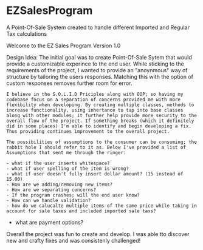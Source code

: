 # EZSalesProgram
A Point-Of-Sale System created to handle different Imported and Regular Tax calculations


Welcome to the EZ Sales Program Version 1.0

Design Idea: The initial goal was to create Point-Of-Sale Sytem that would provide a customizable experince to the end user. While sticking to the requirements of the project, I wanted to provide an "anoynmous" way of structure by tailoring the users responses. Matching this with the option of custom responses removes further room for error.

	I believe in the S.O.L.I.D Priciples along with OOP; so having my codebase focus on a separation of concerns provided me with more flexibility when developing. By creating multiple classes, methods to increase functionality, using inhertance to tap into base classes along with other modules; it further help provide more security to the overall flow of the project. If something breaks (which it definitely did in some places) I'm able to identify and begin developing a fix. Thus providing continues improvement to the overall project.
  
	The possibilities of assumptions to the consumer can be consuming; the rabbit hole I should refer to it as. Below I've provided a list of Assumptions that sent me through the ringer:
	
	- what if the user inserts whitespace?
	- what if user spelling of the item is wrong?
	- what if user doesn't fully insert dollar amount? (15 instead of 15.00)
	- How are we adding/removing new items?
	- How are we separating concerns?
	- If the program crashes; will the end user know?
	- How can we handle validation?
	- how do we calucalte multiple items of the same price while taking in account for sale taxes and included imported sale taxs?
  - what are payment options?

Overall the project was fun to create and develop. I was able tto discover new and crafty fixes and was consistenly challenged!

